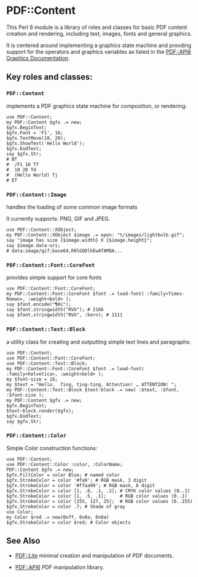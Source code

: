 # PDF::Content

This Perl 6 module is a library of roles and classes for basic PDF content creation and rendering, including text, images, fonts and general graphics.

It is centered around implementing a graphics state machine and provding support for the operators and graphics variables
as listed in the [PDF::API6 Graphics Documentation](https://github.com/p6-pdf/PDF-API6#appendix-i-graphics).

## Key roles and classes:

### `PDF::Content`
implements a PDF graphics state machine for composition, or rendering:
```
use PDF::Content;
my PDF::Content $gfx .= new;
$gfx.BeginText;
$gfx.Font = 'F1', 16;
$gfx.TextMove(10, 20);
$gfx.ShowText('Hello World');
$gfx.EndText;
say $gfx.Str;
# BT
#  /F1 16 Tf
#  10 20 Td
#  (Hello World) Tj
# ET
```

### `PDF::Content::Image`
handles the loading of some common image formats

It currently supports: PNG, GIF and JPEG.

```
use PDF::Content::XObject;
my PDF::Content::XObject $image .= open: "t/images/lightbulb.gif";
say "image has size {$image.width} X {$image.height}";
say $image.data-uri;
# data:image/gif;base64,R0lGODlhEwATAMQA...
```

### `PDF::Content::Font::CoreFont`
provides simple support for core fonts

```
use PDF::Content::Font::CoreFont;
my PDF::Content::Font::CoreFont $font .= load-font( :family<Times-Roman>, :weight<bold> );
say $font.encode("¶Hi");
say $font.stringwidth("RVX"); # 2166
say $font.stringwidth("RVX", :kern); # 2111
```

### `PDF::Content::Text::Block`
a utility class for creating and outputting simple text lines and paragraphs:

```
use PDF::Content;
use PDF::Content::Font::CoreFont;
use PDF::Content::Text::Block;
my PDF::Content::Font::CoreFont $font .= load-font( :family<helvetica>, :weight<bold> );
my $font-size = 16;
my $text = "Hello.  Ting, ting-ting. Attention! … ATTENTION! ";
my PDF::Content::Text::Block $text-block .= new( :$text, :$font, :$font-size );
my PDF::Content $gfx .= new;
$gfx.BeginText;
$text-block.render($gfx);
$gfx.EndText;
say $gfx.Str;
```

### `PDF::Content::Color`

Simple Color construction functions:

    use PDF::Content;
    use PDF::Content::Color :color, :ColorName;
    PDF::Content $gfx .= new;
    $gfx.FillColor = color Blue; # named color
    $gfx.StrokeColor = color '#fa9'; # RGB mask, 3 digit
    $gfx.StrokeColor = color '#ffaa99'; # RGB mask, 6 digit
    $gfx.StrokeColor = color [1, .8, .1, .2]; # CMYK color values (0..1)
    $gfx.StrokeColor = color [1, .5, .1];     # RGB color values (0..1)
    $gfx.StrokeColor = color [255, 127, 25];  # RGB color values (0..255)
    $gfx.StrokeColor = color .7; # Shade of gray
    use Color;
    my Color $red .= new(0xff, 0x0a, 0x0a)
    $gfx.StrokeColor = color $red; # Color objects

## See Also

- [PDF::Lite](https://github.com/p6-pdf/PDF-Lite-p6) minimal creation and manipulation of PDF documents.

- [PDF::API6](https://github.com/p6-pdf/PDF-API6) PDF manipulation library.



